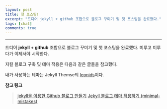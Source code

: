 ```yaml
---
layout: post
title: 첫 포스팅!
excerpt: "드디어 jekyll + github 조합으로 블로그 꾸미기 및 첫 포스팅을 완료했다."
tags: [chat]
comments: true
---
```

----
드디어 **jekyll + github** 조합으로 블로그 꾸미기 및 첫 포스팅을 완료했다.
미루고 미루다가 이제서야 시작한다.

지킬 블로그 구축 및 테마 적용은 다음과 같은 글들을 참고했다.

내가 사용하는 테마는 Jekyll Themse의 [leonids](https://github.com/renyuanz/leonids)이다.

**참고 링크**

> [jekyll을 이용한 Github 블로그 만들기](http://labs.brandi.co.kr/2018/05/14/chunbs.html)
> [Jekyll 블로그 테마 적용하기 (minimal-mistakes)](https://junhobaik.github.io/jekyll-apply-theme/)